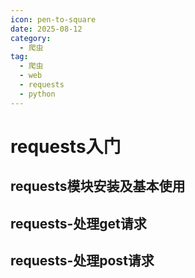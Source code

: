 ```yaml
---
icon: pen-to-square
date: 2025-08-12
category:
  - 爬虫
tag:
  - 爬虫
  - web
  - requests
  - python
---
```

# requests入门
<!-- more -->
## requests模块安装及基本使用
## requests-处理get请求
## requests-处理post请求
